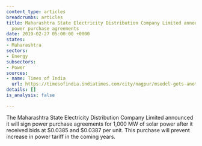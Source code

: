 ```yaml
---
content_type: articles
breadcrumbs: articles
title: Maharashtra State Electricity Distribution Company Limited announces solar
  power purchase agreements
date: 2019-02-27 05:00:00 +0000
states:
- Maharashtra
sectors:
- Energy
subsectors:
- Power
sources:
- name: Times of India
  url: https://timesofindia.indiatimes.com/city/nagpur/msedcl-gets-another-1000mw-cheap-solar-power/articleshowprint/68102541.cms
details: []
is_analysis: false

---
```

The Maharashtra State Electricity Distribution Company Limited announced it will sign power purchase agreements for 1,000 MW of solar power after it received bids at $0.0385 and $0.0387 per unit. This purchase will prevent increase in power tariff in the coming years.